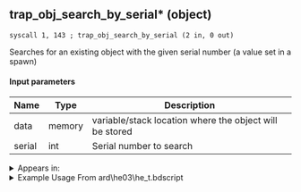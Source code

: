 ## trap_obj_search_by_serial* (object)

`syscall 1, 143 ; trap_obj_search_by_serial (2 in, 0 out)`

Searches for an existing object with the given serial number (a value set in a spawn)

#### Input parameters
| Name | Type | Description
|------|------|------------
| data   | memory   | variable/stack location where the object will be stored
| serial   | int   | Serial number to search




<details>
	<summary>Appears in:</summary>
| filename | Entity (obj)
|----------|-------------
| ard\he03\he_t.bdscript       |           
| ard\tt10\tt_m.bdscript       |           
| msn\AL14_MS_O\al14.bdscript       |           
| msn\AL14_MS_S\al14.bdscript       |           
| msn\CA09_MEDAL\ca_m.bdscript       |           
| msn\CA10_MEDAL\ca_m.bdscript       |           
| msn\CA12_MEDAL\ca_m.bdscript       |           
| msn\CA13_MEDAL\ca_m.bdscript       |           
| msn\CA14_MEDAL\ca_m.bdscript       |           
| msn\CA15_MEDAL\ca_m.bdscript       |           
| obj\B_MU120\b_mu.bdscript       | ((B) Storm Rider)          
| obj\B_NM000\b_nm.bdscript       | ((B) Oogie Boogie)          
| obj\F_BB100\f_bb.bdscript       | ((F) Minigame’s lamp (BB))          
| obj\F_CA050\f_ca.bdscript       | ((F) Explosive barrel (CA))          
| obj\F_NM130\f_nm.bdscript       | ((F) ??? (NM))          
| obj\F_TT110\f_tt.bdscript       | ((F) Dog’s sack (TT))          
| obj\F_WI310\f_wi.bdscript       | ((F) ??? (WI))          
| obj\M_EX210\m_ex.bdscript       | ((M) Air Pirate)          
| obj\M_EX210_HB\m_ex.bdscript       | ((M) Aerial Viking)          
| obj\M_EX650\m_ex.bdscript       | ((M) Cannon Gun)          
| obj\M_EX650_HB\m_ex.bdscript       | ((M) Camo Cannon)          
| obj\M_EX650_TR\m_ex.bdscript       | ((M) Cannon Gun (TR))          
| obj\N_BB050_BTL\n_bb.bdscript       | ((N) Cogsworth (BTL) (BB))          
| obj\N_BB060_BTL\n_bb.bdscript       | ((N) Lumière (BTL) (BB))          
| obj\N_BB070_BTL\n_bb.bdscript       | ((N) Mrs. Potts (BTL) (BB))          

</details>

<details>
	<summary>Example Usage From ard\he03\he_t.bdscript</summary>
```plaintext
L134:
 pushFromPSp 32
 pushFromFSp 0
 syscall 1, 143 ; trap_obj_search_by_serial (2 in, 0 out)
 pushFromPSp 32
 fetchValue 4
 syscall 1, 94 ; trap_sysobj_is_exist (1 in, 1 out)
 jz L154
 pushFromPSp 32
 syscall 1, 28 ; trap_obj_leave (1 in, 0 out)
 jmp L154
```
</details>

